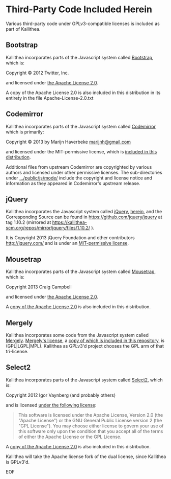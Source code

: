 Third-Party Code Included Herein
================================

Various third-party code under GPLv3-compatible licenses is included as part
of Kallithea.



Bootstrap
---------

Kallithea incorporates parts of the Javascript system called
[Bootstrap](http://getbootstrap.com/), which is:

Copyright &copy; 2012 Twitter, Inc.

and licensed under
[the Apache License 2.0](http://www.apache.org/licenses/LICENSE-2.0.html).

A copy of the Apache License 2.0 is also included in this distribution in its
entirety in the file Apache-License-2.0.txt



Codemirror
----------

Kallithea incorporates parts of the Javascript system called
[Codemirror](http://codemirror.net/), which is primarily:

Copyright &copy; 2013 by Marijn Haverbeke <marijnh@gmail.com>

and licensed under the MIT-permissive license, which is
[included in this distribution](MIT-Permissive-License.txt).

Additional files from upstream Codemirror are copyrighted by various authors
and licensed under other permissive licenses.  The sub-directories under
[.../public/js/mode/](rhodecode/public/js/mode) include the copyright and
license notice and information as they appeared in Codemirror's upstream
release.



jQuery
------

Kallithea incorporates the Javascript system called
[jQuery](http://jquery.org/),
[herein](rhodecode/public/js/jquery-1.10.2.min.js), and the Corresponding
Source can be found in https://github.com/jquery/jquery at tag 1.10.2
(mirrored at https://kallithea-scm.org/repos/mirror/jquery/files/1.10.2/ ).

It is Copyright 2013 jQuery Foundation and other contributors http://jquery.com/ and is under an
[MIT-permissive license](MIT-Permissive-License.txt).



Mousetrap
---------

Kallithea incorporates parts of the Javascript system called
[Mousetrap](http://craig.is/killing/mice/), which is:

   Copyright 2013 Craig Campbell

and licensed under
[the Apache License 2.0](http://www.apache.org/licenses/LICENSE-2.0.html).

A [copy of the Apache License 2.0](Apache-License-2.0.txt) is also included
in this distribution.



Mergely
-------

Kallithea incorporates some code from the Javascript system called
[Mergely](http://http://www.mergely.com/).
[Mergely's license](http://www.mergely.com/license.php), a
[copy of which is included in this repository](LICENSE-MERGELY.html),
is (GPL|LGPL|MPL).  Kallithea as GPLv3'd project chooses the GPL arm of that
tri-license.



Select2
-------

Kallithea incorporates parts of the Javascript system called
[Select2](http://ivaynberg.github.io/select2/), which is:

Copyright 2012 Igor Vaynberg (and probably others)

and is licensed [under the following license](https://github.com/ivaynberg/select2/blob/master/LICENSE):

> This software is licensed under the Apache License, Version 2.0 (the
> "Apache License") or the GNU General Public License version 2 (the "GPL
> License"). You may choose either license to govern your use of this
> software only upon the condition that you accept all of the terms of either
> the Apache License or the GPL License.

A [copy of the Apache License 2.0](Apache-License-2.0.txt) is also included
in this distribution.

Kallithea will take the Apache license fork of the dual license, since
Kallithea is GPLv3'd.



EOF
